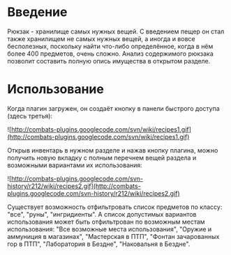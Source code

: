 # Введение #

Рюкзак - хранилище самых нужных вещей. С введением пещер он стал также хранилищем не самых нужных вещей, а иногда и вовсе бесполезных, поскольку найти что-либо определённое, когда в нём более 400 предметов, очень сложно. Анализ содержимого рюкзака позволит составить полную опись имущества в открытом разделе.

# Использование #

Когда плагин загружен, он создаёт кнопку в панели быстрого доступа (здесь третья):

![http://combats-plugins.googlecode.com/svn/wiki/recipes1.gif](http://combats-plugins.googlecode.com/svn/wiki/recipes1.gif)

Открыв инвентарь в нужном разделе и нажав кнопку плагина, можно получить новую вкладку с полным перечнем вещей раздела и возможными вариантами их использования:

![http://combats-plugins.googlecode.com/svn-history/r212/wiki/recipes2.gif](http://combats-plugins.googlecode.com/svn-history/r212/wiki/recipes2.gif)

Существует возможность отфильтровать список предметов по классу: "все", "руны", "ингридиенты". А список допустимых вариантов использования может быть отфильтрован по возможным местам использования: "Все возможные места использования", "Оружие и аммуниция в магазинах", "Мастерская в ПТП", "Фонтан зачарованных гор в ПТП", "Лаборатория в Бездне", "Наковальня в Бездне".